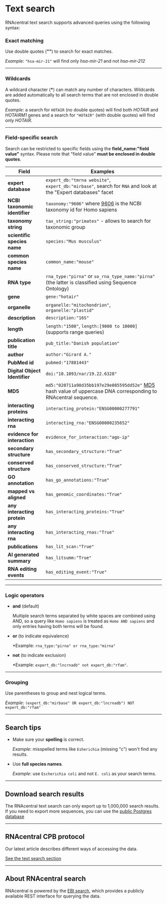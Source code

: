 
# <i class="fa fa-search"></i> Text search

RNAcentral text search supports advanced queries using the following syntax:

### Exact matching <a style="cursor: pointer" id="exact-matching" ng-click="scrollTo('exact-matching')" name="exact-matching" class="text-muted smaller"><i class="fa fa-link"></i></a>

Use double quotes (**""**) to search for exact matches.

*Example*: `"hsa-mir-21"` will find only *hsa-mir-21* and not *hsa-mir-212*

---

### Wildcards <a style="cursor: pointer" id="wildcards" ng-click="scrollTo('wildcards')" name="wildcards" class="text-muted smaller"><i class="fa fa-link"></i></a>

A wildcard character (<strong>*</strong>) can match any number of characters. Wildcards are added automatically to all search terms that are not enclosed in double quotes.

*Example*: a search for `HOTAIR` (no double quotes) will find both *HOTAIR* and *HOTAIRM1* genes
and a search for `"HOTAIR"` (with double quotes) will find only *HOTAIR*.

---

### Field-specific search <a style="cursor: pointer" id="field-specific-search" ng-click="scrollTo('field-specific-search')" name="field-specific-search" class="text-muted smaller"><i class="fa fa-link"></i></a>

Search can be restricted to specific fields using the **field_name:"field value"** syntax.
Please note that "field value" **must be enclosed in double quotes**.

| Field                         | Examples                                                                                                                                           |
|-------------------------------|----------------------------------------------------------------------------------------------------------------------------------------------------|
| **expert database**           | `expert_db:"tmrna website"`, `expert_db:"mirbase"`, search for `RNA` and look at the "Expert databases" facet                                      |
| **NCBI taxonomic identifier** | `taxonomy:"9606"` where [9606](http://www.ncbi.nlm.nih.gov/Taxonomy/Browser/wwwtax.cgi?id=9606) is the NCBI taxonomy id for Homo sapiens           |
| **taxonomy string**           | `tax_string:"primates"` - allows to search for taxonomic group                                                                                     |
| **scientific species name**   | `species:"Mus musculus"`                                                                                                                           |
| **common species name**       | `common_name:"mouse"`                                                                                                                              |
| **RNA type**                  | `rna_type:"pirna"` or `so_rna_type_name:"pirna"` (the latter is classified using Sequence Ontology)                                                |
| **gene**                      | `gene:"hotair"`                                                                                                                                    |
| **organelle**                 | `organelle:"mitochondrion"`, `organelle:"plastid"`                                                                                                 |
| **description**               | `description:"16S"`                                                                                                                                |
| **length**                    | `length:"1500"`, `length:[9000 to 10000]` (supports range queries)                                                                                 |
| **publication title**         | `pub_title:"Danish population"`                                                                                                                    |
| **author**                    | `author:"Girard A."`                                                                                                                               |
| **PubMed id**                 | `pubmed:"17881443"`                                                                                                                                |
| **Digital Object Identifier** | `doi:"10.1093/nar/19.22.6328"`                                                                                                                     |
| **MD5**                       | `md5:"020711a90d35bb197e29e085595dd52e"` [MD5](http://en.wikipedia.org/wiki/MD5) hash value of uppercase DNA corresponding to RNAcentral sequence. |
| **interacting proteins**      | `interacting_protein:"ENSG00000277791"`                                                                                                            |
| **interacting rna**           | `interacting_rna:"ENSG00000235652"`                                                                                                                |
| **evidence for interaction**  | `evidence_for_interaction:"ago-ip"`                                                                                                                |
| **secondary structure**       | `has_secondary_structure:"True"`                                                                                                                   |
| **conserved structure**       | `has_conserved_structure:"True"`                                                                                                                   |
| **GO annotation**             | `has_go_annotations:"True"`                                                                                                                        |
| **mapped vs aligned**         | `has_genomic_coordinates:"True"`                                                                                                                   |
| **any interacting protein**   | `has_interacting_proteins:"True"`                                                                                                                  |
| **any interacting rna**       | `has_interacting_rnas:"True"`                                                                                                                      |
| **publications**              | `has_lit_scan:"True"`                                                                                                                              |
| **AI generated summary**      | `has_litsumm:"True"`                                                                                                                               |
| **RNA editing events**        | `has_editing_event:"True"`                                                                                                                         |

---

### Logic operators <a style="cursor: pointer" id="logic-operators" ng-click="scrollTo('logic-operators')" name="logic-operators" class="text-muted smaller"><i class="fa fa-link"></i></a>

* **and** (default)

	Multiple search terms separated by white spaces are combined using AND,
	so a query like `Homo sapiens` is treated as `Homo AND sapiens` and only entries having both terms will be found.

* **or** (to indicate equivalence)

	*Example: `rna_type:"pirna" or rna_type:"mirna"`

* **not** (to indicate exclusion)

	*Example: `expert_db:"lncrnadb" not expert_db:"rfam"`.

---

### Grouping <a style="cursor: pointer" id="grouping" ng-click="scrollTo('grouping')" name="grouping" class="text-muted smaller"><i class="fa fa-link"></i></a>

Use parentheses to group and nest logical terms.

*Example*: `(expert_db:"mirbase" OR expert_db:"lncrnadb") NOT expert_db:"rfam"`

---

## Search tips <a style="cursor: pointer" id="tips" ng-click="scrollTo('tips')" name="tips" class="text-muted smaller"><i class="fa fa-link"></i></a>

* Make sure your **spelling** is correct.

    *Example*: misspelled terms like `Esherichia` (missing "c") won't find any results.

* Use **full species names**.

    *Example*: use `Escherichia coli` and not `E. coli` as your search terms.

---

## Download search results <a style="cursor: pointer" id="download" ng-click="scrollTo('download')" name="download" class="text-muted smaller"><i class="fa fa-link"></i></a>

The RNAcentral text search can only export up to 1,000,000 search results.
If you need to export more sequences, you can use the [public Postgres database](/help/public-database)

---

## RNAcentral CPB protocol

Our latest article describes different ways of accessing the data.

<a href='https://currentprotocols.onlinelibrary.wiley.com/doi/full/10.1002/cpbi.104#cpbi104-fig-0003' class="btn btn-primary" target="_blank">See the text search section</a>

---

## About RNAcentral search <a style="cursor: pointer" id="ebi-search" ng-click="scrollTo('ebi-search')" name="ebi-search" class="text-muted smaller"><i class="fa fa-link"></i></a>

RNAcentral is powered by the [EBI search](http://www.ebi.ac.uk/ebisearch/),
which provides a publicly available REST interface for querying the data.
